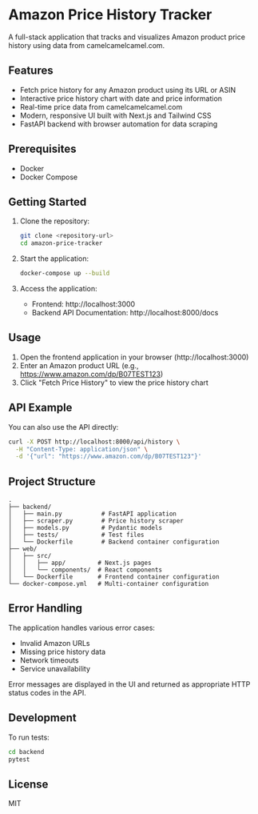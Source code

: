 # Amazon Price History Tracker

A full-stack application that tracks and visualizes Amazon product price history using data from camelcamelcamel.com.

## Features

- Fetch price history for any Amazon product using its URL or ASIN
- Interactive price history chart with date and price information
- Real-time price data from camelcamelcamel.com
- Modern, responsive UI built with Next.js and Tailwind CSS
- FastAPI backend with browser automation for data scraping

## Prerequisites

- Docker
- Docker Compose

## Getting Started

1. Clone the repository:
   ```bash
   git clone <repository-url>
   cd amazon-price-tracker
   ```

2. Start the application:
   ```bash
   docker-compose up --build
   ```

3. Access the application:
   - Frontend: http://localhost:3000
   - Backend API Documentation: http://localhost:8000/docs

## Usage

1. Open the frontend application in your browser (http://localhost:3000)
2. Enter an Amazon product URL (e.g., https://www.amazon.com/dp/B07TEST123)
3. Click "Fetch Price History" to view the price history chart

## API Example

You can also use the API directly:

```bash
curl -X POST http://localhost:8000/api/history \
  -H "Content-Type: application/json" \
  -d '{"url": "https://www.amazon.com/dp/B07TEST123"}'
```

## Project Structure

```
.
├── backend/
│   ├── main.py           # FastAPI application
│   ├── scraper.py        # Price history scraper
│   ├── models.py         # Pydantic models
│   ├── tests/            # Test files
│   └── Dockerfile        # Backend container configuration
├── web/
│   ├── src/
│   │   ├── app/         # Next.js pages
│   │   └── components/  # React components
│   └── Dockerfile       # Frontend container configuration
└── docker-compose.yml   # Multi-container configuration
```

## Error Handling

The application handles various error cases:
- Invalid Amazon URLs
- Missing price history data
- Network timeouts
- Service unavailability

Error messages are displayed in the UI and returned as appropriate HTTP status codes in the API.

## Development

To run tests:
```bash
cd backend
pytest
```

## License

MIT 